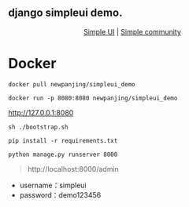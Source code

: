 django simpleui demo.
---

<center>
<a href="https://github.com/newpanjing/simpleui">Simple UI</a> |
<a href="https://simpleui.88cto.com">Simple community</a> 
</center>

# Docker


```shell
docker pull newpanjing/simpleui_demo

docker run -p 8080:8080 newpanjing/simpleui_demo
```

http://127.0.0.1:8080



```shell
sh ./bootstrap.sh
```


```shell
pip install -r requirements.txt
```

```shell
python manage.py runserver 8000 
```

> http://localhost:8000/admin


+ username：simpleui
+ password：demo123456

